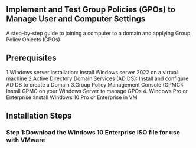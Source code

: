 ## Implement and Test Group Policies (GPOs) to Manage User and Computer Settings

A step-by-step guide to joining a computer to a domain and applying Group Policy Objects (GPOs)

## Prerequisites

1.Windows server installation: Install Windows server 2022 on a virtual machine
2.Active Directory Domain Services (AD DS): Install and configure AD DS to create a Domain
3.Group Policy Management Console (GPMC): Install GPMC on your Windows Server to manage GPOs
4. Windows Pro or Enterprise :Install Windows 10 Pro or Enterprise in VM 

## Installation Steps

### Step 1:Download the Windows 10 Enterprise ISO file for use with VMware

